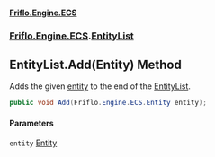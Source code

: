 #### [Friflo.Engine.ECS](index.md 'index')
### [Friflo.Engine.ECS](Friflo.Engine.ECS.md 'Friflo.Engine.ECS').[EntityList](EntityList.md 'Friflo.Engine.ECS.EntityList')

## EntityList.Add(Entity) Method

Adds the given [entity](EntityList.Add(Entity).md#Friflo.Engine.ECS.EntityList.Add(Friflo.Engine.ECS.Entity).entity 'Friflo.Engine.ECS.EntityList.Add(Friflo.Engine.ECS.Entity).entity') to the end of the [EntityList](EntityList.md 'Friflo.Engine.ECS.EntityList').

```csharp
public void Add(Friflo.Engine.ECS.Entity entity);
```
#### Parameters

<a name='Friflo.Engine.ECS.EntityList.Add(Friflo.Engine.ECS.Entity).entity'></a>

`entity` [Entity](Entity.md 'Friflo.Engine.ECS.Entity')